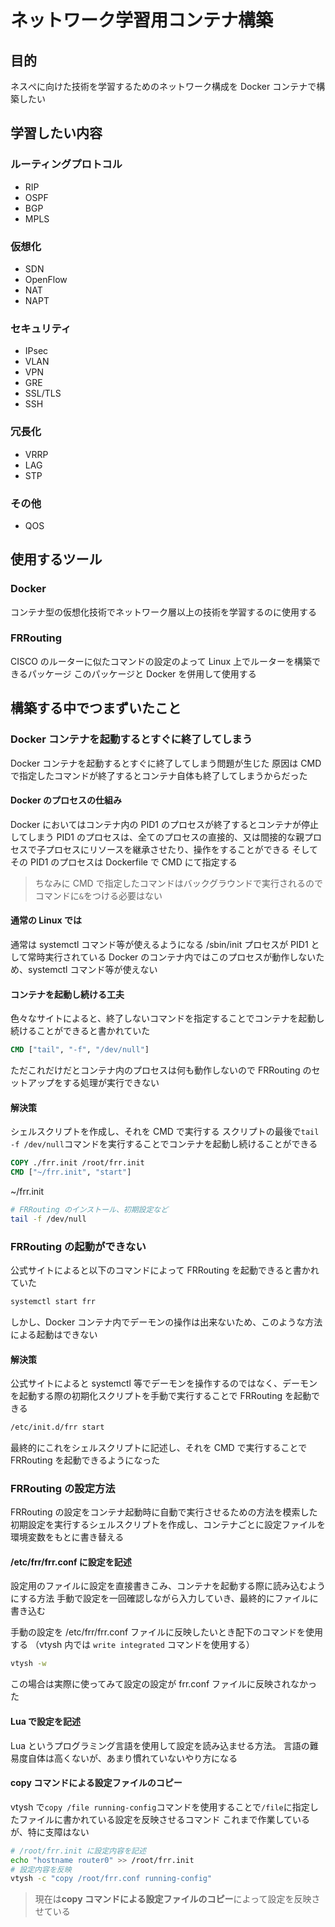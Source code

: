 # ネットワーク学習用コンテナ構築

## 目的

ネスぺに向けた技術を学習するためのネットワーク構成を Docker コンテナで構築したい

## 学習したい内容

### ルーティングプロトコル

- RIP
- OSPF
- BGP
- MPLS

### 仮想化

- SDN
- OpenFlow
- NAT
- NAPT

### セキュリティ

- IPsec
- VLAN
- VPN
- GRE
- SSL/TLS
- SSH

### 冗長化

- VRRP
- LAG
- STP

### その他

- QOS

## 使用するツール

### Docker

コンテナ型の仮想化技術でネットワーク層以上の技術を学習するのに使用する

### FRRouting

CISCO のルーターに似たコマンドの設定のよって Linux 上でルーターを構築できるパッケージ
このパッケージと Docker を併用して使用する

## 構築する中でつまずいたこと

### Docker コンテナを起動するとすぐに終了してしまう

Docker コンテナを起動するとすぐに終了してしまう問題が生じた
原因は CMD で指定したコマンドが終了するとコンテナ自体も終了してしまうからだった

#### Docker のプロセスの仕組み

Docker においてはコンテナ内の PID1 のプロセスが終了するとコンテナが停止してしまう
PID1 のプロセスは、全てのプロセスの直接的、又は間接的な親プロセスで子プロセスにリソースを継承させたり、操作をすることができる
そしてその PID1 のプロセスは Dockerfile で CMD にて指定する

> ちなみに CMD で指定したコマンドはバックグラウンドで実行されるのでコマンドに`&`をつける必要はない

#### 通常の Linux では

通常は systemctl コマンド等が使えるようになる /sbin/init プロセスが PID1 として常時実行されている
Docker のコンテナ内ではこのプロセスが動作しないため、systemctl コマンド等が使えない

#### コンテナを起動し続ける工夫

色々なサイトによると、終了しないコマンドを指定することでコンテナを起動し続けることができると書かれていた

```Dockerfile
CMD ["tail", "-f", "/dev/null"]
```

ただこれだけだとコンテナ内のプロセスは何も動作しないので FRRouting のセットアップをする処理が実行できない

#### 解決策

シェルスクリプトを作成し、それを CMD で実行する
スクリプトの最後で`tail  -f /dev/null`コマンドを実行することでコンテナを起動し続けることができる

```Dockerfile
COPY ./frr.init /root/frr.init
CMD ["~/frr.init", "start"]
```

~/frr.init

```Bash
# FRRouting のインストール、初期設定など
tail -f /dev/null
```

### FRRouting の起動ができない

公式サイトによると以下のコマンドによって FRRouting を起動できると書かれていた

```bash
systemctl start frr
```

しかし、Docker コンテナ内でデーモンの操作は出来ないため、このような方法による起動はできない

#### 解決策

公式サイトによると systemctl 等でデーモンを操作するのではなく、デーモンを起動する際の初期化スクリプトを手動で実行することで FRRouting を起動できる

```Bash
/etc/init.d/frr start
```

最終的にこれをシェルスクリプトに記述し、それを CMD で実行することで FRRouting を起動できるようになった

### FRRouting の設定方法

FRRouting の設定をコンテナ起動時に自動で実行させるための方法を模索した
初期設定を実行するシェルスクリプトを作成し、コンテナごとに設定ファイルを環境変数をもとに書き替える

#### /etc/frr/frr.conf に設定を記述

設定用のファイルに設定を直接書きこみ、コンテナを起動する際に読み込むようにする方法
手動で設定を一回確認しながら入力していき、最終的にファイルに書き込む

手動の設定を /etc/frr/frr.conf ファイルに反映したいとき配下のコマンドを使用する
（vtysh 内では `write integrated` コマンドを使用する）

```bash
vtysh -w
```

この場合は実際に使ってみて設定の設定が frr.conf ファイルに反映されなかった

#### Lua で設定を記述

Lua というプログラミング言語を使用して設定を読み込ませる方法。
言語の難易度自体は高くないが、あまり慣れていないやり方になる

#### copy コマンドによる設定ファイルのコピー

vtysh で`copy /file running-config`コマンドを使用することで`/file`に指定したファイルに書かれている設定を反映させるコマンド
これまで作業しているが、特に支障はない

```bash
# /root/frr.init に設定内容を記述
echo "hostname router0" >> /root/frr.init
# 設定内容を反映
vtysh -c "copy /root/frr.conf running-config"
```

> 現在は**copy コマンドによる設定ファイルのコピー**によって設定を反映させている
